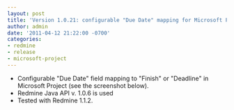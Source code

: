 ```yaml
---
layout: post
title: 'Version 1.0.21: configurable "Due Date" mapping for Microsoft Project'
author: admin
date: '2011-04-12 21:22:00 -0700'
categories:
- redmine
- release
- microsoft-project
---
```


* Configurable "Due Date" field mapping to "Finish" or "Deadline" in Microsoft Project (see the screenshot below).
* Redmine Java API v. 1.0.6 is used
* Tested with Redmine 1.1.2.
